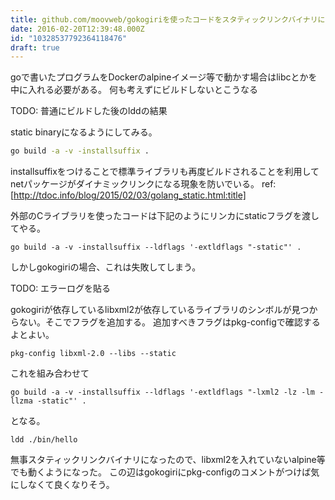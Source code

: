 ```yaml
---
title: github.com/moovweb/gokogiriを使ったコードをスタティックリンクバイナリにする
date: 2016-02-20T12:39:48.000Z
id: "10328537792364118476"
draft: true
---
```

goで書いたプログラムをDockerのalpineイメージ等で動かす場合はlibcとかを中に入れる必要がある。
何も考えずにビルドしないとこうなる

TODO: 普通にビルドした後のlddの結果

static binaryになるようにしてみる。
```bash
go build -a -v -installsuffix .
```
installsuffixをつけることで標準ライブラリも再度ビルドされることを利用してnetパッケージがダイナミックリンクになる現象を防いでいる。
ref: [http://tdoc.info/blog/2015/02/03/golang_static.html:title]

外部のCライブラリを使ったコードは下記のようにリンカにstaticフラグを渡してやる。

```
go build -a -v -installsuffix --ldflags '-extldflags "-static"' .
```

しかしgokogiriの場合、これは失敗してしまう。

TODO: エラーログを貼る

gokogiriが依存しているlibxml2が依存しているライブラリのシンボルが見つからない。そこでフラグを追加する。
追加すべきフラグはpkg-configで確認するよとよい。

```
pkg-config libxml-2.0 --libs --static
```

これを組み合わせて

```
go build -a -v -installsuffix --ldflags '-extldflags "-lxml2 -lz -lm -llzma -static"' .
```

となる。

```
ldd ./bin/hello
```
無事スタティックリンクバイナリになったので、libxml2を入れていないalpine等でも動くようになった。
この辺はgokogiriにpkg-configのコメントがつけば気にしなくて良くなりそう。
